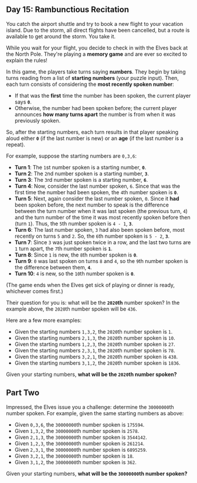 
## Day 15: Rambunctious Recitation

You catch the airport shuttle and try to book a new flight to your vacation island. Due to the storm, all direct flights have been cancelled, but a route is available to get around the storm. You take it.

While you wait for your flight, you decide to check in with the Elves back at the North Pole. They're playing a  **memory game**  and are  ever so excited  to explain the rules!

In this game, the players take turns saying  **numbers**. They begin by taking turns reading from a list of  **starting numbers**  (your puzzle input). Then, each turn consists of considering the  **most recently spoken number**:

-   If that was the  **first**  time the number has been spoken, the current player says  **`0`**.
-   Otherwise, the number had been spoken before; the current player announces  **how many turns apart**  the number is from when it was previously spoken.

So, after the starting numbers, each turn results in that player speaking aloud either  **`0`**  (if the last number is new) or an  **age**  (if the last number is a repeat).

For example, suppose the starting numbers are  `0,3,6`:

-   **Turn 1**: The  `1`st number spoken is a starting number,  **`0`**.
-   **Turn 2**: The  `2`nd number spoken is a starting number,  **`3`**.
-   **Turn 3**: The  `3`rd number spoken is a starting number,  **`6`**.
-   **Turn 4**: Now, consider the last number spoken,  `6`. Since that was the first time the number had been spoken, the  `4`th number spoken is  **`0`**.
-   **Turn 5**: Next, again consider the last number spoken,  `0`. Since it  **had**  been spoken before, the next number to speak is the difference between the turn number when it was last spoken (the previous turn,  `4`) and the turn number of the time it was most recently spoken before then (turn  `1`). Thus, the  `5`th number spoken is  `4 - 1`,  **`3`**.
-   **Turn 6**: The last number spoken,  `3`  had also been spoken before, most recently on turns  `5`  and  `2`. So, the  `6`th number spoken is  `5 - 2`,  **`3`**.
-   **Turn 7**: Since  `3`  was just spoken twice in a row, and the last two turns are  `1`  turn apart, the  `7`th number spoken is  **`1`**.
-   **Turn 8**: Since  `1`  is new, the  `8`th number spoken is  **`0`**.
-   **Turn 9**:  `0`  was last spoken on turns  `8`  and  `4`, so the  `9`th number spoken is the difference between them,  **`4`**.
-   **Turn 10**:  `4`  is new, so the  `10`th number spoken is  **`0`**.

(The game ends when the Elves get sick of playing or dinner is ready, whichever comes first.)

Their question for you is: what will be the  **`2020`th**  number spoken? In the example above, the  `2020`th number spoken will be  `436`.

Here are a few more examples:

-   Given the starting numbers  `1,3,2`, the  `2020`th number spoken is  `1`.
-   Given the starting numbers  `2,1,3`, the  `2020`th number spoken is  `10`.
-   Given the starting numbers  `1,2,3`, the  `2020`th number spoken is  `27`.
-   Given the starting numbers  `2,3,1`, the  `2020`th number spoken is  `78`.
-   Given the starting numbers  `3,2,1`, the  `2020`th number spoken is  `438`.
-   Given the starting numbers  `3,1,2`, the  `2020`th number spoken is  `1836`.

Given your starting numbers,  **what will be the  `2020`th number spoken?**


## Part Two

Impressed, the Elves issue you a challenge: determine the  `30000000`th number spoken. For example, given the same starting numbers as above:

-   Given  `0,3,6`, the  `30000000`th number spoken is  `175594`.
-   Given  `1,3,2`, the  `30000000`th number spoken is  `2578`.
-   Given  `2,1,3`, the  `30000000`th number spoken is  `3544142`.
-   Given  `1,2,3`, the  `30000000`th number spoken is  `261214`.
-   Given  `2,3,1`, the  `30000000`th number spoken is  `6895259`.
-   Given  `3,2,1`, the  `30000000`th number spoken is  `18`.
-   Given  `3,1,2`, the  `30000000`th number spoken is  `362`.

Given your starting numbers,  **what will be the  `30000000`th number spoken?**